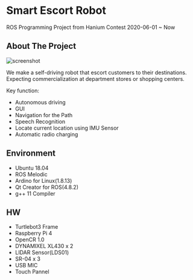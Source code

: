 <!-- Smart Escort Robot -->
# Smart Escort Robot
ROS Programming Project from Hanium Contest
2020-06-01 ~ Now

<!-- ABOUT THE PROJECT -->
## About The Project

![screenshot](/uploads/55ba75475fc3a95242b00f0edc73cd06/screenshot.png)

We make a self-driving robot that escort customers to their destinations. 
Expecting commercialization at department stores or shopping centers.

Key function:
* Autonomous driving
* GUI
* Navigation for the Path
* Speech Recognition 
* Locate current location using IMU Sensor
* Automatic radio charging

<!-- Environment -->
## Environment
* Ubuntu 18.04
* ROS Melodic
* Ardino for Linux(1.8.13)
* Qt Creator for ROS(4.8.2)
* g++ 11 Compiler 

<!-- HW -->
## HW
* Turtlebot3 Frame
* Raspberry Pi 4 
* OpenCR 1.0
* DYNAMIXEL XL430 x 2
* LIDAR Sensor(LDS01)
* SR-04 x 3
* USB MIC
* Touch Pannel

